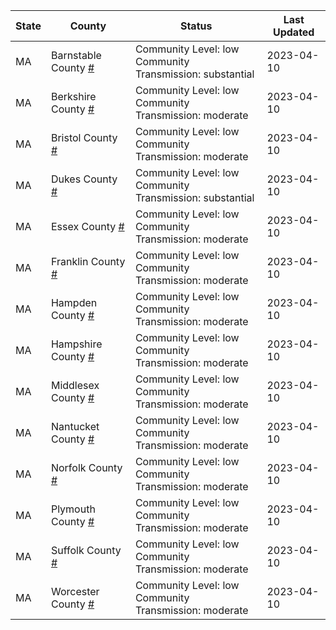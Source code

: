 State | County | Status | Last Updated
--- | --- | --- | --- 
MA | Barnstable County <a href="#barnstable_county">#</a> | <a name="barnstable_county"></a>Community Level: low<br/>Community Transmission: substantial | 2023-04-10
MA | Berkshire County <a href="#berkshire_county">#</a> | <a name="berkshire_county"></a>Community Level: low<br/>Community Transmission: moderate | 2023-04-10
MA | Bristol County <a href="#bristol_county">#</a> | <a name="bristol_county"></a>Community Level: low<br/>Community Transmission: moderate | 2023-04-10
MA | Dukes County <a href="#dukes_county">#</a> | <a name="dukes_county"></a>Community Level: low<br/>Community Transmission: substantial | 2023-04-10
MA | Essex County <a href="#essex_county">#</a> | <a name="essex_county"></a>Community Level: low<br/>Community Transmission: moderate | 2023-04-10
MA | Franklin County <a href="#franklin_county">#</a> | <a name="franklin_county"></a>Community Level: low<br/>Community Transmission: moderate | 2023-04-10
MA | Hampden County <a href="#hampden_county">#</a> | <a name="hampden_county"></a>Community Level: low<br/>Community Transmission: moderate | 2023-04-10
MA | Hampshire County <a href="#hampshire_county">#</a> | <a name="hampshire_county"></a>Community Level: low<br/>Community Transmission: moderate | 2023-04-10
MA | Middlesex County <a href="#middlesex_county">#</a> | <a name="middlesex_county"></a>Community Level: low<br/>Community Transmission: moderate | 2023-04-10
MA | Nantucket County <a href="#nantucket_county">#</a> | <a name="nantucket_county"></a>Community Level: low<br/>Community Transmission: moderate | 2023-04-10
MA | Norfolk County <a href="#norfolk_county">#</a> | <a name="norfolk_county"></a>Community Level: low<br/>Community Transmission: moderate | 2023-04-10
MA | Plymouth County <a href="#plymouth_county">#</a> | <a name="plymouth_county"></a>Community Level: low<br/>Community Transmission: moderate | 2023-04-10
MA | Suffolk County <a href="#suffolk_county">#</a> | <a name="suffolk_county"></a>Community Level: low<br/>Community Transmission: moderate | 2023-04-10
MA | Worcester County <a href="#worcester_county">#</a> | <a name="worcester_county"></a>Community Level: low<br/>Community Transmission: moderate | 2023-04-10
